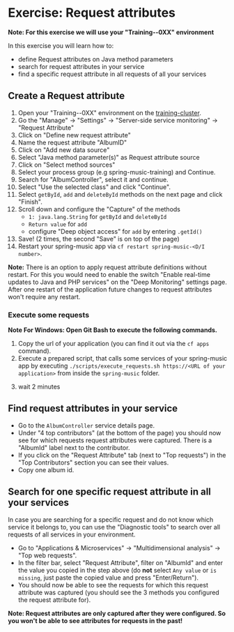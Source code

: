 # Exercise: Request attributes

**Note: For this exercise we will use your "Training-<Month>-0XX" environment**

In this exercise you will learn how to:
- define Request attributes on Java method parameters 
- search for request attributes in your service
- find a specific request attribute in all requests of all your services

## Create a Request attribute

1) Open your "Training-<Month>-0XX" environment on the [training-cluster](https://sih939.dynatrace-managed.com/login).
2) Go the "Manage" -> "Settings" -> "Server-side service monitoring" -> "Request Attribute"
3) Click on "Define new request attribute"
4) Name the request attribute "AlbumID"
5) Click on "Add new data source"
6) Select "Java method parameter(s)" as Request attribute source
7) Click on "Select method sources"
8) Select your process group (e.g spring-music-training) and Continue.
9) Search for "AlbumController", select it and continue.
10) Select "Use the selected class" and click "Continue".
11) Select `getById`, `add` and `deleteById` methods on the next page and click "Finish".
12) Scroll down and configure the "Capture" of the methods
    - `1: java.lang.String` for `getById` and `deleteById`
    - `Return value` for `add`
    - configure "Deep object access" for `add` by entering `.getId()`
 13) Save! (2 times, the second "Save" is on top of the page)
 14) Restart your spring-music app via `cf restart spring-music-<D/I number>`.

**Note:** There is an option to apply request attribute definitions without restart. For this you would need to enable the switch "Enable real-time updates to Java and PHP services" on the  "Deep Monitoring" settings page. After one restart of the application future changes to request attributes won't require any restart.
 
### Execute some requests 

**Note For Windows: Open Git Bash to execute the following commands.**

1. Copy the url of your application (you can find it out via the `cf apps` command).
2. Execute a prepared script, that calls some services of your spring-music app by executing
`./scripts/execute_requests.sh https://<URL of your application>` from inside the `spring-music` folder. 
3) wait 2 minutes

## Find request attributes in your service
- Go to the `AlbumController` service details page.
- Under "4 top contributors" (at the bottom of the page) you should now see for which requests request attributes were captured. There is a "AlbumId" label next to the contributor.
- If you click on the "Request Attribute" tab (next to "Top requests") in the "Top Contributors" section you can see their values.
- Copy one album id.

## Search for one specific request attribute in all your services

In case you are searching for a specific request and do not know which service it belongs to, you can use the "Diagnostic tools" to search over all requests of all services in your environment.
- Go to "Applications & Microservices" -> "Multidimensional analysis" -> "Top web requests".
- In the filter bar, select "Request Attribute", filter on "AlbumId" and enter the value you copied in the step above (do **not** select `Any value` or `is missing`, just paste the copied value and press "Enter/Return").
- You should now be able to see the requests for which this request attribute was captured (you should see the 3 methods you configured the request attribute for).

**Note: Request attributes are only captured after they were configured. So you won't be able to see attributes for requests in the past!**
